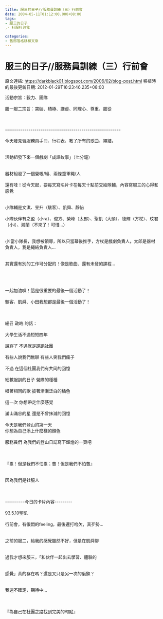 ```yaml
---
title: 服三的日子//服務員訓練（三）行前會
date: 2004-05-11T01:12:00.000+08:00
tags: 
- 服三的日子
,- 社服社與我

categories:
- 舊部落格移植文章
---
```


# 服三的日子//服務員訓練（三）行前會

原文連結: https://darkblack01.blogspot.com/2006/02/blog-post.html
移植時的最後更新日期: 2012-01-29T16:23:46.235+08:00

活動宗旨：毅力、團隊<br /><br />服一服二宗旨：突破、積極、謙虛、同理心、尊重、服從<br /><br /><br /><br /><a name='more'></a>-----------------------------------------------------------<br /><br />今天發見習服務員手冊、行程表，教了所有的歌曲、繩結，<br /><br /><br />活動組發下來一個戲劇「成語故事」（七分鐘）<br /><br /><br />器材組發了一個營帳/組、兩條童軍繩/人<br /><br />還有哇！從今天起，要每天寫名片卡在每天十點前交給隊輔，內容寫服三的心得和感覺<br /><br /><br />小隊輔是文淇、昱升（駭客）、凱舜、靜怡<br /><br />小隊伙伴有之盈（小ra）、俊方、榮峰（太郎）、聖凱（大頭）、德輝（方杖）、玟君（小i）、湘蘭（不來了！可惜...）<br /><br /><br />小i當小隊長，我想被領導，所以只當幕後推手，方杖是戲劇負責人，太郎是器材負責人，我是繩結負責人...<br /><br /><br />其實還有別的工作可分配的！像是歌曲、還有未發的課程...<br /><br /><br /><br /><br />一起加油唄！這是很重要的最後一個活動了！<br /><br />駭客、凱舜、小田我想都是最後一個活動了！<br /><br /><br /><br />總召 政皓 的話：<br /><br />大學生活不過短短四年<br /><br />說穿了 不過就是跑跑社團<br /><br />有些人說我們無聊 有些人笑我們瘋子<br /><br />不過 在這個社團我們有共同的回憶<br /><br />細數服訓的日子 營隊的種種<br /><br />唱著相同的歌 披著漸漸泛白的橘色<br /><br />這一次 你想帶走什麼感覺<br /><br />滿山滿谷的星 還是不曾抹減的回憶<br /><br />今天是我們登山的第一天<br />你想為自己添上什麼樣的顏色<br /><br />服務員們 為我們的登山日誌寫下輝煌的一頁吧<br /><br /><br /><br />『累！但是我們不怕累；苦！但是我們不怕苦』<br /><br /><br />因為我們是社服人<br /><br /><br /><br />----------今日的卡片內容---------<br /><br />93.5.10聖凱<br /><br />行前會，有很悶的feeling，最後還打哈欠，真歹勢...<br /><br /><br />之前的服二，給我的感覺雖然不好，但是在凱舜聊<br /><br /><br />過我才想來服三，「和伙伴一起出去學習、體驗的<br /><br /><br />感覺」真的存在嗎？還是又只是另一次的磨鍊？<br /><br /><br />我還不確定，期待中...<br /><br /><br /><br />『為自己在社團之路找到完美的句點』

